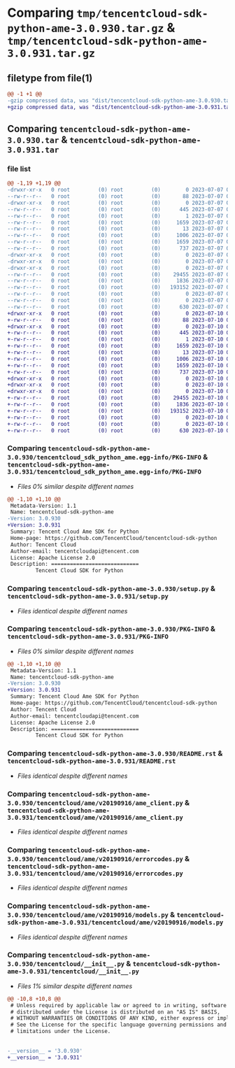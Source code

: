 # Comparing `tmp/tencentcloud-sdk-python-ame-3.0.930.tar.gz` & `tmp/tencentcloud-sdk-python-ame-3.0.931.tar.gz`

## filetype from file(1)

```diff
@@ -1 +1 @@
-gzip compressed data, was "dist/tencentcloud-sdk-python-ame-3.0.930.tar", last modified: Fri Jul  7 00:15:26 2023, max compression
+gzip compressed data, was "dist/tencentcloud-sdk-python-ame-3.0.931.tar", last modified: Mon Jul 10 00:29:16 2023, max compression
```

## Comparing `tencentcloud-sdk-python-ame-3.0.930.tar` & `tencentcloud-sdk-python-ame-3.0.931.tar`

### file list

```diff
@@ -1,19 +1,19 @@
-drwxr-xr-x   0 root         (0) root         (0)        0 2023-07-07 00:15:26.000000 tencentcloud-sdk-python-ame-3.0.930/
--rw-r--r--   0 root         (0) root         (0)       88 2023-07-07 00:15:26.000000 tencentcloud-sdk-python-ame-3.0.930/setup.cfg
-drwxr-xr-x   0 root         (0) root         (0)        0 2023-07-07 00:15:26.000000 tencentcloud-sdk-python-ame-3.0.930/tencentcloud_sdk_python_ame.egg-info/
--rw-r--r--   0 root         (0) root         (0)      445 2023-07-07 00:15:26.000000 tencentcloud-sdk-python-ame-3.0.930/tencentcloud_sdk_python_ame.egg-info/SOURCES.txt
--rw-r--r--   0 root         (0) root         (0)        1 2023-07-07 00:15:26.000000 tencentcloud-sdk-python-ame-3.0.930/tencentcloud_sdk_python_ame.egg-info/dependency_links.txt
--rw-r--r--   0 root         (0) root         (0)     1659 2023-07-07 00:15:26.000000 tencentcloud-sdk-python-ame-3.0.930/tencentcloud_sdk_python_ame.egg-info/PKG-INFO
--rw-r--r--   0 root         (0) root         (0)       13 2023-07-07 00:15:26.000000 tencentcloud-sdk-python-ame-3.0.930/tencentcloud_sdk_python_ame.egg-info/top_level.txt
--rw-r--r--   0 root         (0) root         (0)     1006 2023-07-07 00:15:26.000000 tencentcloud-sdk-python-ame-3.0.930/setup.py
--rw-r--r--   0 root         (0) root         (0)     1659 2023-07-07 00:15:26.000000 tencentcloud-sdk-python-ame-3.0.930/PKG-INFO
--rw-r--r--   0 root         (0) root         (0)      737 2023-07-07 00:15:26.000000 tencentcloud-sdk-python-ame-3.0.930/README.rst
-drwxr-xr-x   0 root         (0) root         (0)        0 2023-07-07 00:15:26.000000 tencentcloud-sdk-python-ame-3.0.930/tencentcloud/
-drwxr-xr-x   0 root         (0) root         (0)        0 2023-07-07 00:15:26.000000 tencentcloud-sdk-python-ame-3.0.930/tencentcloud/ame/
-drwxr-xr-x   0 root         (0) root         (0)        0 2023-07-07 00:15:26.000000 tencentcloud-sdk-python-ame-3.0.930/tencentcloud/ame/v20190916/
--rw-r--r--   0 root         (0) root         (0)    29455 2023-07-07 00:15:26.000000 tencentcloud-sdk-python-ame-3.0.930/tencentcloud/ame/v20190916/ame_client.py
--rw-r--r--   0 root         (0) root         (0)     1836 2023-07-07 00:15:26.000000 tencentcloud-sdk-python-ame-3.0.930/tencentcloud/ame/v20190916/errorcodes.py
--rw-r--r--   0 root         (0) root         (0)   193152 2023-07-07 00:15:26.000000 tencentcloud-sdk-python-ame-3.0.930/tencentcloud/ame/v20190916/models.py
--rw-r--r--   0 root         (0) root         (0)        0 2023-07-07 00:15:26.000000 tencentcloud-sdk-python-ame-3.0.930/tencentcloud/ame/v20190916/__init__.py
--rw-r--r--   0 root         (0) root         (0)        0 2023-07-07 00:15:26.000000 tencentcloud-sdk-python-ame-3.0.930/tencentcloud/ame/__init__.py
--rw-r--r--   0 root         (0) root         (0)      630 2023-07-07 00:15:26.000000 tencentcloud-sdk-python-ame-3.0.930/tencentcloud/__init__.py
+drwxr-xr-x   0 root         (0) root         (0)        0 2023-07-10 00:29:16.000000 tencentcloud-sdk-python-ame-3.0.931/
+-rw-r--r--   0 root         (0) root         (0)       88 2023-07-10 00:29:16.000000 tencentcloud-sdk-python-ame-3.0.931/setup.cfg
+drwxr-xr-x   0 root         (0) root         (0)        0 2023-07-10 00:29:16.000000 tencentcloud-sdk-python-ame-3.0.931/tencentcloud_sdk_python_ame.egg-info/
+-rw-r--r--   0 root         (0) root         (0)      445 2023-07-10 00:29:15.000000 tencentcloud-sdk-python-ame-3.0.931/tencentcloud_sdk_python_ame.egg-info/SOURCES.txt
+-rw-r--r--   0 root         (0) root         (0)        1 2023-07-10 00:29:15.000000 tencentcloud-sdk-python-ame-3.0.931/tencentcloud_sdk_python_ame.egg-info/dependency_links.txt
+-rw-r--r--   0 root         (0) root         (0)     1659 2023-07-10 00:29:15.000000 tencentcloud-sdk-python-ame-3.0.931/tencentcloud_sdk_python_ame.egg-info/PKG-INFO
+-rw-r--r--   0 root         (0) root         (0)       13 2023-07-10 00:29:15.000000 tencentcloud-sdk-python-ame-3.0.931/tencentcloud_sdk_python_ame.egg-info/top_level.txt
+-rw-r--r--   0 root         (0) root         (0)     1006 2023-07-10 00:29:15.000000 tencentcloud-sdk-python-ame-3.0.931/setup.py
+-rw-r--r--   0 root         (0) root         (0)     1659 2023-07-10 00:29:16.000000 tencentcloud-sdk-python-ame-3.0.931/PKG-INFO
+-rw-r--r--   0 root         (0) root         (0)      737 2023-07-10 00:29:15.000000 tencentcloud-sdk-python-ame-3.0.931/README.rst
+drwxr-xr-x   0 root         (0) root         (0)        0 2023-07-10 00:29:16.000000 tencentcloud-sdk-python-ame-3.0.931/tencentcloud/
+drwxr-xr-x   0 root         (0) root         (0)        0 2023-07-10 00:29:16.000000 tencentcloud-sdk-python-ame-3.0.931/tencentcloud/ame/
+drwxr-xr-x   0 root         (0) root         (0)        0 2023-07-10 00:29:16.000000 tencentcloud-sdk-python-ame-3.0.931/tencentcloud/ame/v20190916/
+-rw-r--r--   0 root         (0) root         (0)    29455 2023-07-10 00:29:15.000000 tencentcloud-sdk-python-ame-3.0.931/tencentcloud/ame/v20190916/ame_client.py
+-rw-r--r--   0 root         (0) root         (0)     1836 2023-07-10 00:29:15.000000 tencentcloud-sdk-python-ame-3.0.931/tencentcloud/ame/v20190916/errorcodes.py
+-rw-r--r--   0 root         (0) root         (0)   193152 2023-07-10 00:29:15.000000 tencentcloud-sdk-python-ame-3.0.931/tencentcloud/ame/v20190916/models.py
+-rw-r--r--   0 root         (0) root         (0)        0 2023-07-10 00:29:15.000000 tencentcloud-sdk-python-ame-3.0.931/tencentcloud/ame/v20190916/__init__.py
+-rw-r--r--   0 root         (0) root         (0)        0 2023-07-10 00:29:15.000000 tencentcloud-sdk-python-ame-3.0.931/tencentcloud/ame/__init__.py
+-rw-r--r--   0 root         (0) root         (0)      630 2023-07-10 00:29:15.000000 tencentcloud-sdk-python-ame-3.0.931/tencentcloud/__init__.py
```

### Comparing `tencentcloud-sdk-python-ame-3.0.930/tencentcloud_sdk_python_ame.egg-info/PKG-INFO` & `tencentcloud-sdk-python-ame-3.0.931/tencentcloud_sdk_python_ame.egg-info/PKG-INFO`

 * *Files 0% similar despite different names*

```diff
@@ -1,10 +1,10 @@
 Metadata-Version: 1.1
 Name: tencentcloud-sdk-python-ame
-Version: 3.0.930
+Version: 3.0.931
 Summary: Tencent Cloud Ame SDK for Python
 Home-page: https://github.com/TencentCloud/tencentcloud-sdk-python
 Author: Tencent Cloud
 Author-email: tencentcloudapi@tencent.com
 License: Apache License 2.0
 Description: ============================
         Tencent Cloud SDK for Python
```

### Comparing `tencentcloud-sdk-python-ame-3.0.930/setup.py` & `tencentcloud-sdk-python-ame-3.0.931/setup.py`

 * *Files identical despite different names*

### Comparing `tencentcloud-sdk-python-ame-3.0.930/PKG-INFO` & `tencentcloud-sdk-python-ame-3.0.931/PKG-INFO`

 * *Files 0% similar despite different names*

```diff
@@ -1,10 +1,10 @@
 Metadata-Version: 1.1
 Name: tencentcloud-sdk-python-ame
-Version: 3.0.930
+Version: 3.0.931
 Summary: Tencent Cloud Ame SDK for Python
 Home-page: https://github.com/TencentCloud/tencentcloud-sdk-python
 Author: Tencent Cloud
 Author-email: tencentcloudapi@tencent.com
 License: Apache License 2.0
 Description: ============================
         Tencent Cloud SDK for Python
```

### Comparing `tencentcloud-sdk-python-ame-3.0.930/README.rst` & `tencentcloud-sdk-python-ame-3.0.931/README.rst`

 * *Files identical despite different names*

### Comparing `tencentcloud-sdk-python-ame-3.0.930/tencentcloud/ame/v20190916/ame_client.py` & `tencentcloud-sdk-python-ame-3.0.931/tencentcloud/ame/v20190916/ame_client.py`

 * *Files identical despite different names*

### Comparing `tencentcloud-sdk-python-ame-3.0.930/tencentcloud/ame/v20190916/errorcodes.py` & `tencentcloud-sdk-python-ame-3.0.931/tencentcloud/ame/v20190916/errorcodes.py`

 * *Files identical despite different names*

### Comparing `tencentcloud-sdk-python-ame-3.0.930/tencentcloud/ame/v20190916/models.py` & `tencentcloud-sdk-python-ame-3.0.931/tencentcloud/ame/v20190916/models.py`

 * *Files identical despite different names*

### Comparing `tencentcloud-sdk-python-ame-3.0.930/tencentcloud/__init__.py` & `tencentcloud-sdk-python-ame-3.0.931/tencentcloud/__init__.py`

 * *Files 1% similar despite different names*

```diff
@@ -10,8 +10,8 @@
 # Unless required by applicable law or agreed to in writing, software
 # distributed under the License is distributed on an "AS IS" BASIS,
 # WITHOUT WARRANTIES OR CONDITIONS OF ANY KIND, either express or implied.
 # See the License for the specific language governing permissions and
 # limitations under the License.
 
 
-__version__ = '3.0.930'
+__version__ = '3.0.931'
```

